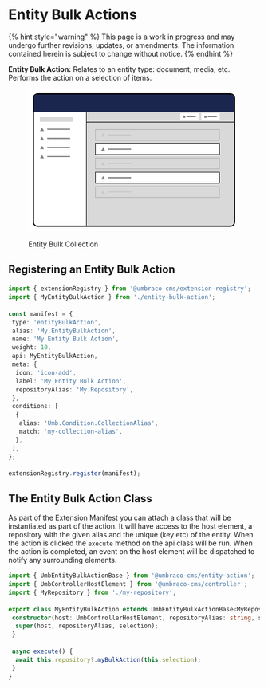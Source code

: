 # Entity Bulk Actions

{% hint style="warning" %}
This page is a work in progress and may undergo further revisions, updates, or amendments. The information contained herein is subject to change without notice.
{% endhint %}

**Entity Bulk Action:** Relates to an entity type: document, media, etc. Performs the action on a selection of items.

<figure><img src="../../../.gitbook/assets/entity-bulk-action-collection-menu.svg" alt=""><figcaption><p>Entity Bulk Collection</p></figcaption></figure>

## Registering an Entity Bulk Action <a href="#registering-an-entity-bulk-action" id="registering-an-entity-bulk-action"></a>

```typescript
import { extensionRegistry } from '@umbraco-cms/extension-registry';
import { MyEntityBulkAction } from './entity-bulk-action';

const manifest = {
 type: 'entityBulkAction',
 alias: 'My.EntityBulkAction',
 name: 'My Entity Bulk Action',
 weight: 10,
 api: MyEntityBulkAction,
 meta: {
  icon: 'icon-add',
  label: 'My Entity Bulk Action',
  repositoryAlias: 'My.Repository',
 },
 conditions: [
  {
   alias: 'Umb.Condition.CollectionAlias',
   match: 'my-collection-alias',
  },
 ],
};

extensionRegistry.register(manifest);
```

## The Entity Bulk Action Class <a href="#the-entity-bulk-action-class" id="the-entity-bulk-action-class"></a>

As part of the Extension Manifest you can attach a class that will be instantiated as part of the action. It will have access to the host element, a repository with the given alias and the unique (key etc) of the entity. When the action is clicked the `execute` method on the api class will be run. When the action is completed, an event on the host element will be dispatched to notify any surrounding elements.

```typescript
import { UmbEntityBulkActionBase } from '@umbraco-cms/entity-action';
import { UmbControllerHostElement } from '@umbraco-cms/controller';
import { MyRepository } from './my-repository';

export class MyEntityBulkAction extends UmbEntityBulkActionBase<MyRepository> {
 constructor(host: UmbControllerHostElement, repositoryAlias: string, selection: Array<string>) {
  super(host, repositoryAlias, selection);
 }

 async execute() {
  await this.repository?.myBulkAction(this.selection);
 }
}
```
